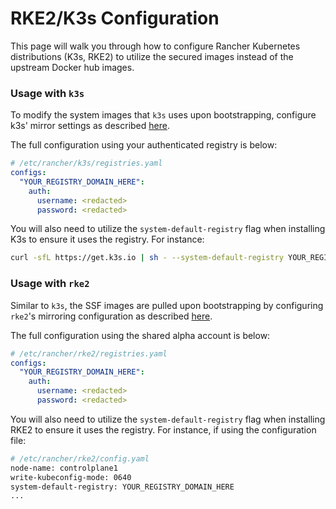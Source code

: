 # RKE2/K3s Configuration

This page will walk you through how to configure Rancher Kubernetes distributions (K3s, RKE2) to utilize the secured images instead of the upstream Docker hub images.

### Usage with `k3s`

To modify the system images that `k3s` uses upon bootstrapping, configure k3s' mirror settings as described [here](https://rancher.com/docs/k3s/latest/en/installation/private-registry/#mirrors).

The full configuration using your authenticated registry is below:

```yaml
# /etc/rancher/k3s/registries.yaml
configs:
  "YOUR_REGISTRY_DOMAIN_HERE":
    auth:
      username: <redacted>
      password: <redacted>
```

You will also need to utilize the `system-default-registry` flag when installing K3s to ensure it uses the registry. For instance:

```bash
curl -sfL https://get.k3s.io | sh - --system-default-registry YOUR_REGISTRY_DOMAIN_HERE
```

### Usage with `rke2`

Similar to `k3s`, the SSF images are pulled upon bootstrapping by configuring `rke2`'s mirroring configuration as described [here](https://rke2.io).

The full configuration using the shared alpha account is below:

```yaml
# /etc/rancher/rke2/registries.yaml
configs:
  "YOUR_REGISTRY_DOMAIN_HERE":
    auth:
      username: <redacted>
      password: <redacted>
```

You will also need to utilize the `system-default-registry` flag when installing RKE2 to ensure it uses the registry. For instance, if using the configuration file:

```bash
# /etc/rancher/rke2/config.yaml
node-name: controlplane1
write-kubeconfig-mode: 0640
system-default-registry: YOUR_REGISTRY_DOMAIN_HERE
...
```